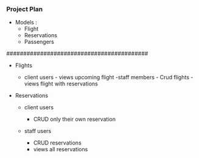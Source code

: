 ### Project Plan

- Models :
  - Flight
  - Reservations
  - Passengers

##########################################

- Flights

  - client users - views upcoming flight
    -staff members - Crud flights - views flight with reservations

- Reservations
  - client users

    - CRUD only their own reservation

  - staff users
    - CRUD reservations
    - views all reservations
